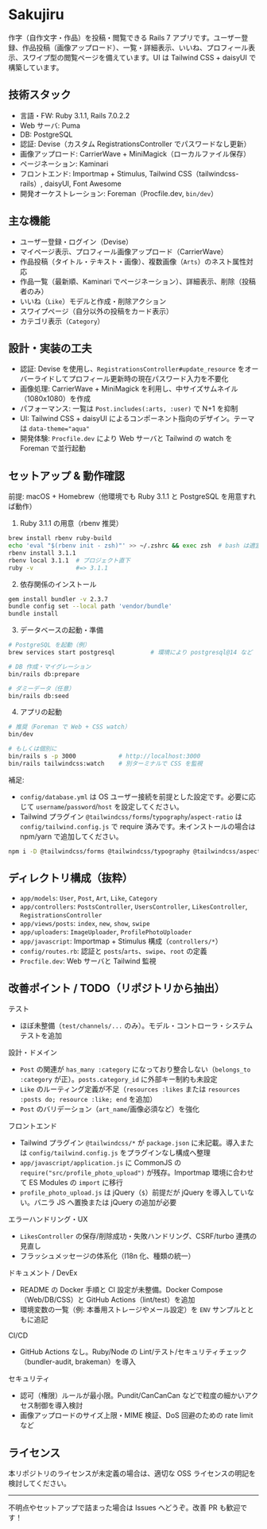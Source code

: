 # Sakujiru

作字（自作文字・作品）を投稿・閲覧できる Rails 7 アプリです。ユーザー登録、作品投稿（画像アップロード）、一覧・詳細表示、いいね、プロフィール表示、スワイプ型の閲覧ページを備えています。UI は Tailwind CSS + daisyUI で構築しています。

## 技術スタック

- 言語・FW: Ruby 3.1.1, Rails 7.0.2.2
- Web サーバ: Puma
- DB: PostgreSQL
- 認証: Devise（カスタム RegistrationsController でパスワードなし更新）
- 画像アップロード: CarrierWave + MiniMagick（ローカルファイル保存）
- ページネーション: Kaminari
- フロントエンド: Importmap + Stimulus, Tailwind CSS（tailwindcss-rails）, daisyUI, Font Awesome
- 開発オーケストレーション: Foreman（Procfile.dev, `bin/dev`）

## 主な機能

- ユーザー登録・ログイン（Devise）
- マイページ表示、プロフィール画像アップロード（CarrierWave）
- 作品投稿（タイトル・テキスト・画像）、複数画像（`Arts`）のネスト属性対応
- 作品一覧（最新順、Kaminari でページネーション）、詳細表示、削除（投稿者のみ）
- いいね（`Like`）モデルと作成・削除アクション
- スワイプページ（自分以外の投稿をカード表示）
- カテゴリ表示（`Category`）

## 設計・実装の工夫

- 認証: Devise を使用し、`RegistrationsController#update_resource` をオーバーライドしてプロフィール更新時の現在パスワード入力を不要化
- 画像処理: CarrierWave + MiniMagick を利用し、中サイズサムネイル（1080x1080）を作成
- パフォーマンス: 一覧は `Post.includes(:arts, :user)` で N+1 を抑制
- UI: Tailwind CSS + daisyUI によるコンポーネント指向のデザイン。テーマは `data-theme="aqua"`
- 開発体験: `Procfile.dev` により Web サーバと Tailwind の watch を Foreman で並行起動

## セットアップ & 動作確認

前提: macOS + Homebrew（他環境でも Ruby 3.1.1 と PostgreSQL を用意すれば動作）

1) Ruby 3.1.1 の用意（rbenv 推奨）

```bash
brew install rbenv ruby-build
echo 'eval "$(rbenv init - zsh)"' >> ~/.zshrc && exec zsh  # bash は適宜 - bash に
rbenv install 3.1.1
rbenv local 3.1.1  # プロジェクト直下
ruby -v            #=> 3.1.1
```

2) 依存関係のインストール

```bash
gem install bundler -v 2.3.7
bundle config set --local path 'vendor/bundle'
bundle install
```

3) データベースの起動・準備

```bash
# PostgreSQL を起動（例）
brew services start postgresql          # 環境により postgresql@14 など

# DB 作成・マイグレーション
bin/rails db:prepare

# ダミーデータ（任意）
bin/rails db:seed
```

4) アプリの起動

```bash
# 推奨（Foreman で Web + CSS watch）
bin/dev

# もしくは個別に
bin/rails s -p 3000            # http://localhost:3000
bin/rails tailwindcss:watch    # 別ターミナルで CSS を監視
```

補足:

- `config/database.yml` は OS ユーザー接続を前提とした設定です。必要に応じて `username`/`password`/`host` を設定してください。
- Tailwind プラグイン `@tailwindcss/forms`/`typography`/`aspect-ratio` は `config/tailwind.config.js` で require 済みです。未インストールの場合は npm/yarn で追加してください。

```bash
npm i -D @tailwindcss/forms @tailwindcss/typography @tailwindcss/aspect-ratio
```

## ディレクトリ構成（抜粋）

- `app/models`: `User`, `Post`, `Art`, `Like`, `Category`
- `app/controllers`: `PostsController`, `UsersController`, `LikesController`, `RegistrationsController`
- `app/views/posts`: `index`, `new`, `show`, `swipe`
- `app/uploaders`: `ImageUploader`, `ProfilePhotoUploader`
- `app/javascript`: Importmap + Stimulus 構成（`controllers/*`）
- `config/routes.rb`: 認証と `posts`/`arts`、`swipe`、`root` の定義
- `Procfile.dev`: Web サーバと Tailwind 監視

## 改善ポイント / TODO（リポジトリから抽出）

テスト
- ほぼ未整備（`test/channels/...` のみ）。モデル・コントローラ・システムテストを追加

設計・ドメイン
- `Post` の関連が `has_many :category` になっており整合しない（`belongs_to :category` が正）。`posts.category_id` に外部キー制約も未設定
- `Like` のルーティング定義が不足（`resources :likes` または `resources :posts do; resource :like; end` を追加）
- `Post` のバリデーション（`art_name`/画像必須など）を強化

フロントエンド
- Tailwind プラグイン `@tailwindcss/*` が `package.json` に未記載。導入または `config/tailwind.config.js` をプラグインなし構成へ整理
- `app/javascript/application.js` に CommonJS の `require("src/profile_photo_upload")` が残存。Importmap 環境に合わせて ES Modules の `import` に移行
- `profile_photo_upload.js` は jQuery（`$`）前提だが jQuery を導入していない。バニラ JS へ置換または jQuery の追加が必要

エラーハンドリング・UX
- `LikesController` の保存/削除成功・失敗ハンドリング、CSRF/turbo 連携の見直し
- フラッシュメッセージの体系化（I18n 化、種類の統一）

ドキュメント / DevEx
- README の Docker 手順と CI 設定が未整備。Docker Compose（Web/DB/CSS）と GitHub Actions（lint/test）を追加
- 環境変数の一覧（例: 本番用ストレージやメール設定）を `ENV` サンプルとともに追記

CI/CD
- GitHub Actions なし。Ruby/Node の Lint/テスト/セキュリティチェック（bundler-audit, brakeman）を導入

セキュリティ
- 認可（権限）ルールが最小限。Pundit/CanCanCan などで粒度の細かいアクセス制御を導入検討
- 画像アップロードのサイズ上限・MIME 検証、DoS 回避のための rate limit など

## ライセンス

本リポジトリのライセンスが未定義の場合は、適切な OSS ライセンスの明記を検討してください。

---

不明点やセットアップで詰まった場合は Issues へどうぞ。改善 PR も歓迎です！
